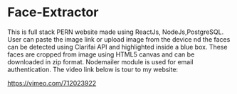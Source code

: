 # Face-Extractor

This is full stack PERN website made using ReactJs, NodeJs,PostgreSQL. User can paste the image link or upload image from the device nd the faces can be detected using Clarifai API and highlighted inside a blue box. These faces are cropped from image using HTML5 canvas and can be downloaded in zip format. Nodemailer module is used for email authentication. 
The video link below is tour to my website:

https://vimeo.com/712023922

